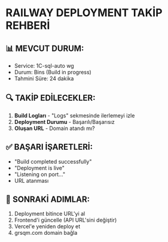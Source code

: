 # RAILWAY DEPLOYMENT TAKİP REHBERİ

## 📊 MEVCUT DURUM:
- Service: 1C-sql-auto wg
- Durum: Bins (Build in progress)
- Tahmini Süre: 24 dakika

## 🔍 TAKİP EDİLECEKLER:
1. **Build Logları** - "Logs" sekmesinde ilerlemeyi izle
2. **Deployment Durumu** - Başarılı/Başarısız
3. **Oluşan URL** - Domain atandı mı?

## ✅ BAŞARI İŞARETLERİ:
- "Build completed successfully"
- "Deployment is live" 
- "Listening on port..."
- URL atanması

## 🎯 SONRAKİ ADIMLAR:
1. Deployment bitince URL'yi al
2. Frontend'i güncelle (API URL'sini değiştir)
3. Vercel'e yeniden deploy et
4. grsqm.com domain bağla

